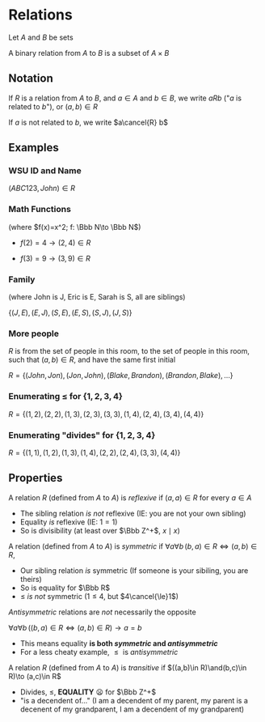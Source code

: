# Relations

Let $A$ and $B$ be sets

A binary relation from $A$ to $B$ is a subset of $A\times B$

## Notation

If $R$ is a relation from $A$ to $B$, and $a\in A$ and $b\in B$, we write $a R b$ ("$a$ is related to $b$"), or $(a,b)\in R$

If $a$ is not related to $b$, we write $a\cancel{R} b$

## Examples

### WSU ID and Name

$(ABC123, John)\in R$

### Math Functions

(where $f(x)=x^2; f: \Bbb N\to \Bbb N$)

- $f(2)=4 \to (2,4)\in R$

- $f(3)=9 \to (3,9)\in R$

### Family

(where John is J, Eric is E, Sarah is S, all are siblings)

$\{(J,E),(E,J),(S,E),(E,S),(S,J),(J,S)\}$

### More people

$R$ is from the set of people in this room, to the set of people in this room, such that $(a,b)\in R$, and have the same first initial

$R=\{(John, Jon),(Jon,John),(Blake,Brandon),(Brandon,Blake),...\}$

### Enumerating $\le$ for $\{1,2,3,4\}$

$R=\{(1,2),(2,2),(1,3),(2,3),(3,3),(1,4),(2,4),(3,4),(4,4)\}$

### Enumerating "divides" for $\{1,2,3,4\}$

$R=\{(1,1),(1,2),(1,3),(1,4),(2,2),(2,4),(3,3),(4,4)\}$

## Properties

A relation $R$ (defined from $A$ to $A$) is *reflexive* if $(a,a)\in R$ for every $a\in A$

- The sibling relation *is not* reflexive (IE: you are not your own sibling)
- Equality *is* reflexive (IE: $1=1$)
- So is divisibility (at least over $\Bbb Z^+$, $x\mid x$)

A relation (defined from $A$ to $A$) is *symmetric* if $\forall a\forall b\,(b,a)\in R \iff (a,b)\in R$, 

- Our sibling relation *is* symmetric (If someone is your sibiling, you are theirs)
- So is equality for $\Bbb R$
- $\le$ *is not* symmetric ($1\le 4$, but $4\cancel{\le}1$)

*Antisymmetric* relations are *not* necessarily the opposite

$\forall a\forall b\,((b,a)\in R \iff (a,b)\in R)\to a=b$

- This means equality **is both *symmetric* and *antisymmetric***
- For a less cheaty example, $\le​$ is *antisymmetric*

A relation $R$ (defined from $A$ to $A$) is *transitive* if $((a,b)\in R)\and(b,c)\in R)\to (a,c)\in R$

- Divides, $\le$, **EQUALITY** :frowning: for $\Bbb Z^+$
- "is a decendent of..." (I am a decendent of my parent, my parent is a decenent of my grandparent, I am a decendent of my grandparent)

